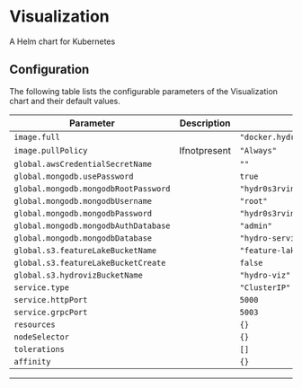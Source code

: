 Visualization
===========

A Helm chart for Kubernetes


## Configuration

The following table lists the configurable parameters of the Visualization chart and their default values.

| Parameter                | Description             | Default        |
| ------------------------ | ----------------------- | -------------- |
| `image.full` |  | `"docker.hydrosphere.io/visualization:054370b455002511c1387e33f1252baa472ed3fe"` |
| `image.pullPolicy` | Ifnotpresent | `"Always"` |
| `global.awsCredentialSecretName` |  | `""` |
| `global.mongodb.usePassword` |  | `true` |
| `global.mongodb.mongodbRootPassword` |  | `"hydr0s3rving"` |
| `global.mongodb.mongodbUsername` |  | `"root"` |
| `global.mongodb.mongodbPassword` |  | `"hydr0s3rving"` |
| `global.mongodb.mongodbAuthDatabase` |  | `"admin"` |
| `global.mongodb.mongodbDatabase` |  | `"hydro-serving-data-profiler"` |
| `global.s3.featureLakeBucketName` |  | `"feature-lake"` |
| `global.s3.featureLakeBucketCreate` |  | `false` |
| `global.s3.hydrovizBucketName` |  | `"hydro-viz"` |
| `service.type` |  | `"ClusterIP"` |
| `service.httpPort` |  | `5000` |
| `service.grpcPort` |  | `5003` |
| `resources` |  | `{}` |
| `nodeSelector` |  | `{}` |
| `tolerations` |  | `[]` |
| `affinity` |  | `{}` |



---